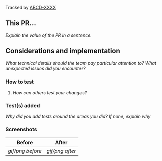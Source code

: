 Tracked by [ABCD-XXXX](https://github.com/username/repository/issues/ABCD-XXXX)

## This PR...

_Explain the value of the PR in a sentence._

## Considerations and implementation

_What technical details should the team pay particular attention to? What unexpected issues did you
encounter?_

### How to test

1. _How can others test your changes?_

### Test(s) added

_Why did you add tests around the areas you did? If none, explain why_

### Screenshots

| Before | After |
| ------ | ----- |
| _gif/png before_ | _gif/png after_ |
